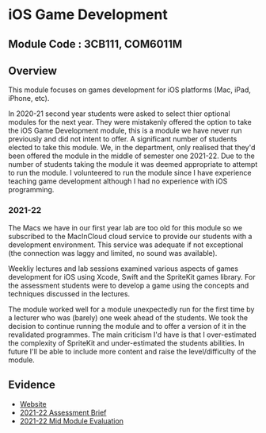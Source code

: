 # iOS Game Development

## Module Code : 3CB111, COM6011M

## Overview

This module focuses on games development for iOS platforms (Mac, iPad, iPhone, etc).  

In 2020-21 second year students were asked to select thier optional modules for the next year. They were mistakenly offered the option to take the iOS Game Development module, this is a module we have never run previously and did not intent to offer. A significant number of students elected to take this module. We, in the department, only realised that they'd been offered the module in the middle of semester one 2021-22. Due to the number of students taking the module it was deemed appropriate to attempt to run the module. I volunteered to run the module since I have experience teaching game development although I had no experience with iOS programming. 

### 2021-22

The Macs we have in our first year lab are too old for this module so we subscribed to the MacInCloud cloud service to provide our students with a development environment. This service was adequate if not exceptional (the connection was laggy and limited, no sound was available).  

Weekliy lectures and lab sessions examined various aspects of games development for iOS using Xcode, Swift and the SpriteKit games library. For the assessment students were to develop a game using the concepts and techniques discussed in the lectures.  

The module worked well for a module unexpectedly run for the first time by a lecturer who was (barely) one week ahead of the students. We took the decision to continue running the module and to offer a version of it in the revalidated programmes. The main criticism I'd have is that I over-estimated the complexity of SpriteKit and under-estimated the students abilities. In future I'll be able to include more content and raise the level/difficulty of the module.  

## Evidence

* [Website](https://ysjiosgames.netlify.app/)
* [2021-22 Assessment Brief](../../../evidence/3CB111-iOSGames-AssessmentBrief-2022May.docx)
* [2021-22 Mid Module Evaluation](../../../evidence/iosgamesmme2122.pdf)